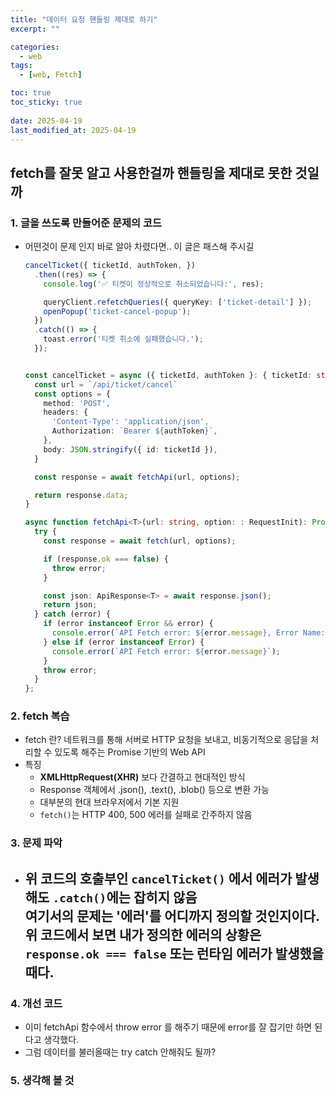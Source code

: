 ```yaml
---
title: "데이터 요청 핸들링 제대로 하기"
excerpt: ""

categories:
  - web
tags:
  - [web, Fetch]

toc: true
toc_sticky: true
 
date: 2025-04-19
last_modified_at: 2025-04-19
---
```


## fetch를 잘못 알고 사용한걸까 핸들링을 제대로 못한 것일까
### 1. 글을 쓰도록 만들어준 문제의 코드
- 어떤것이 문제 인지 바로 알아 차렸다면.. 이 글은 패스해 주시길
  ```ts
  cancelTicket({ ticketId, authToken, })
    .then((res) => {
      console.log('✅ 티켓이 정상적으로 취소되었습니다:', res);

      queryClient.refetchQueries({ queryKey: ['ticket-detail'] });
      openPopup('ticket-cancel-popup');
    })
    .catch(() => {
      toast.error('티켓 취소에 실패했습니다.');
    });


  const cancelTicket = async ({ ticketId, authToken }: { ticketId: string; authToken?: string; }) => {
    const url = `/api/ticket/cancel`
    const options = {
      method: 'POST',
      headers: {
        'Content-Type': 'application/json',
        Authorization: `Bearer ${authToken}`,
      },
      body: JSON.stringify({ id: ticketId }),
    }

    const response = await fetchApi(url, options);

    return response.data;
  }

  async function fetchApi<T>(url: string, option: : RequestInit): Promise<T>) {
    try {
      const response = await fetch(url, options);

      if (response.ok === false) {
        throw error;
      }

      const json: ApiResponse<T> = await response.json();
      return json;
    } catch (error) {
      if (error instanceof Error && error) {
        console.error(`API Fetch error: ${error.message}, Error Name: ${error.name}`);
      } else if (error instanceof Error) {
        console.error(`API Fetch error: ${error.message}`);
      }
      throw error;
    }
  };
  ```


### 2. fetch 복습
- fetch 란?
    네트워크를 통해 서버로 HTTP 요청을 보내고, 비동기적으로 응답을 처리할 수 있도록 해주는 Promise 기반의 Web API
- 특징
  - **XMLHttpRequest(XHR)** 보다 간결하고 현대적인 방식
  - Response 객체에서 .json(), .text(), .blob() 등으로 변환 가능
  - 대부분의 현대 브라우저에서 기본 지원
  - `fetch()`는 HTTP 400, 500 에러를 실패로 간주하지 않음


### 3. 문제 파악    
- 위 코드의 호출부인 `cancelTicket()` 에서 에러가 발생해도 `.catch()`에는 잡히지 않음    
  여기서의 문제는 '에러'를 어디까지 정의할 것인지이다. 위 코드에서 보면 내가 정의한 에러의 상황은 `response.ok === false` 또는 런타임 에러가 발생했을때다.    
  - 

### 4. 개선 코드
- 이미 fetchApi 함수에서 throw error 를 해주기 때문에 error를 잘 잡기만 하면 된다고 생각했다.
- 그럼 데이터를 불러올때는 try catch 안해줘도 될까?

### 5. 생각해 볼 것